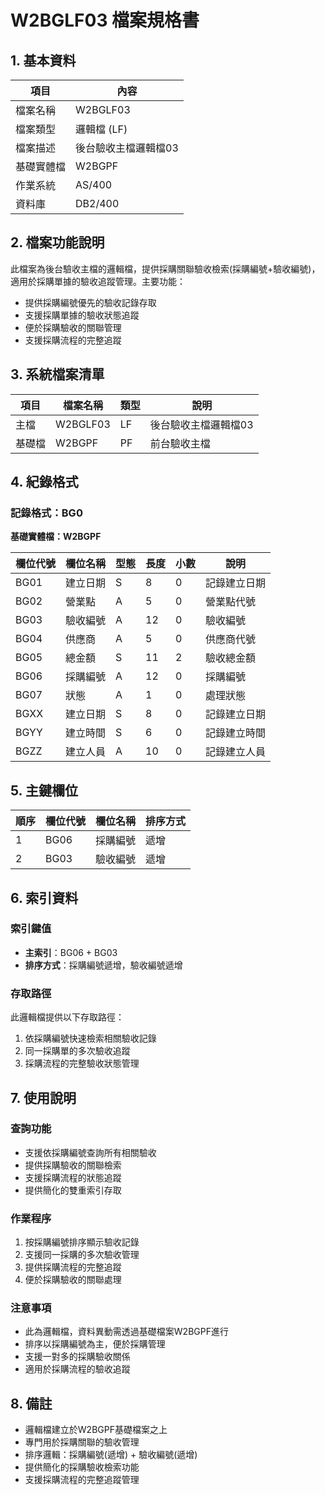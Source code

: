 # W2BGLF03 檔案規格書

## 1. 基本資料

| 項目 | 內容 |
|------|------|
| 檔案名稱 | W2BGLF03 |
| 檔案類型 | 邏輯檔 (LF) |
| 檔案描述 | 後台驗收主檔邏輯檔03 |
| 基礎實體檔 | W2BGPF |
| 作業系統 | AS/400 |
| 資料庫 | DB2/400 |

## 2. 檔案功能說明

此檔案為後台驗收主檔的邏輯檔，提供採購關聯驗收檢索(採購編號+驗收編號)，適用於採購單據的驗收追蹤管理。主要功能：
- 提供採購編號優先的驗收記錄存取
- 支援採購單據的驗收狀態追蹤
- 便於採購驗收的關聯管理
- 支援採購流程的完整追蹤

## 3. 系統檔案清單

| 項目 | 檔案名稱 | 類型 | 說明 |
|------|----------|------|------|
| 主檔 | W2BGLF03 | LF | 後台驗收主檔邏輯檔03 |
| 基礎檔 | W2BGPF | PF | 前台驗收主檔 |

## 4. 紀錄格式

### 記錄格式：BG0
**基礎實體檔：W2BGPF**

| 欄位代號 | 欄位名稱 | 型態 | 長度 | 小數 | 說明 |
|----------|----------|------|------|------|------|
| BG01 | 建立日期 | S | 8 | 0 | 記錄建立日期 |
| BG02 | 營業點 | A | 5 | 0 | 營業點代號 |
| BG03 | 驗收編號 | A | 12 | 0 | 驗收編號 |
| BG04 | 供應商 | A | 5 | 0 | 供應商代號 |
| BG05 | 總金額 | S | 11 | 2 | 驗收總金額 |
| BG06 | 採購編號 | A | 12 | 0 | 採購編號 |
| BG07 | 狀態 | A | 1 | 0 | 處理狀態 |
| BGXX | 建立日期 | S | 8 | 0 | 記錄建立日期 |
| BGYY | 建立時間 | S | 6 | 0 | 記錄建立時間 |
| BGZZ | 建立人員 | A | 10 | 0 | 記錄建立人員 |

## 5. 主鍵欄位

| 順序 | 欄位代號 | 欄位名稱 | 排序方式 |
|------|----------|----------|----------|
| 1 | BG06 | 採購編號 | 遞增 |
| 2 | BG03 | 驗收編號 | 遞增 |

## 6. 索引資料

### 索引鍵值
- **主索引**：BG06 + BG03
- **排序方式**：採購編號遞增，驗收編號遞增

### 存取路徑
此邏輯檔提供以下存取路徑：
1. 依採購編號快速檢索相關驗收記錄
2. 同一採購單的多次驗收追蹤
3. 採購流程的完整驗收狀態管理

## 7. 使用說明

### 查詢功能
- 支援依採購編號查詢所有相關驗收
- 提供採購驗收的關聯檢索
- 支援採購流程的狀態追蹤
- 提供簡化的雙重索引存取

### 作業程序
1. 按採購編號排序顯示驗收記錄
2. 支援同一採購的多次驗收管理
3. 提供採購流程的完整追蹤
4. 便於採購驗收的關聯處理

### 注意事項
- 此為邏輯檔，資料異動需透過基礎檔案W2BGPF進行
- 排序以採購編號為主，便於採購管理
- 支援一對多的採購驗收關係
- 適用於採購流程的驗收追蹤

## 8. 備註

- 邏輯檔建立於W2BGPF基礎檔案之上
- 專門用於採購關聯的驗收管理
- 排序邏輯：採購編號(遞增) + 驗收編號(遞增)
- 提供簡化的採購驗收檢索功能
- 支援採購流程的完整追蹤管理 